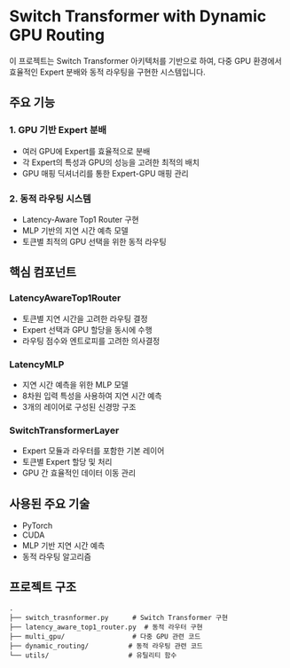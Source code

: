# Switch Transformer with Dynamic GPU Routing

이 프로젝트는 Switch Transformer 아키텍처를 기반으로 하여, 다중 GPU 환경에서 효율적인 Expert 분배와 동적 라우팅을 구현한 시스템입니다.

## 주요 기능

### 1. GPU 기반 Expert 분배
- 여러 GPU에 Expert를 효율적으로 분배
- 각 Expert의 특성과 GPU의 성능을 고려한 최적의 배치
- GPU 매핑 딕셔너리를 통한 Expert-GPU 매핑 관리

### 2. 동적 라우팅 시스템
- Latency-Aware Top1 Router 구현
- MLP 기반의 지연 시간 예측 모델
- 토큰별 최적의 GPU 선택을 위한 동적 라우팅

## 핵심 컴포넌트

### LatencyAwareTop1Router
- 토큰별 지연 시간을 고려한 라우팅 결정
- Expert 선택과 GPU 할당을 동시에 수행
- 라우팅 점수와 엔트로피를 고려한 의사결정

### LatencyMLP
- 지연 시간 예측을 위한 MLP 모델
- 8차원 입력 특성을 사용하여 지연 시간 예측
- 3개의 레이어로 구성된 신경망 구조

### SwitchTransformerLayer
- Expert 모듈과 라우터를 포함한 기본 레이어
- 토큰별 Expert 할당 및 처리
- GPU 간 효율적인 데이터 이동 관리

## 사용된 주요 기술
- PyTorch
- CUDA
- MLP 기반 지연 시간 예측
- 동적 라우팅 알고리즘

## 프로젝트 구조
```
.
├── switch_trasnformer.py      # Switch Transformer 구현
├── latency_aware_top1_router.py  # 동적 라우터 구현
├── multi_gpu/                 # 다중 GPU 관련 코드
├── dynamic_routing/          # 동적 라우팅 관련 코드
└── utils/                    # 유틸리티 함수
